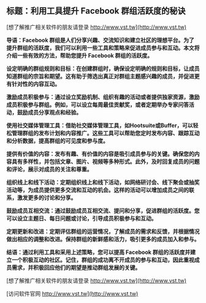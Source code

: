 ## **标题：利用工具提升 Facebook 群组活跃度的秘诀**

[想了解推广相关软件的朋友请登录 http://www.vst.tw](http://www.vst.tw)

**导语：Facebook 群组是人们分享兴趣、交流知识和建立社区的理想平台。为了提升群组的活跃度，我们可以利用一些工具和策略来促进成员参与和互动。本文将介绍一些有效的方法，帮助您提升 Facebook 群组的活跃度。**

**设定明确的群组规则和目标：在创建群组时，确保设定明确的规则和目标，让成员知道群组的宗旨和期望。这有助于筛选出真正对群组主题感兴趣的成员，并促进更有针对性的内容互动。**

**激励成员积极参与：通过设立奖励机制、组织有趣的活动或者提供独家资源，激励成员积极参与群组。例如，可以设立每周最佳贡献奖，或者定期举办专家问答活动，鼓励成员分享观点和经验。**

**使用社交媒体管理工具：借助社交媒体管理工具，如Hootsuite或Buffer，可以轻松管理群组的发布计划和内容推广。这些工具可以帮助您定时发布内容、跟踪互动和分析数据，提高群组的可见度和参与度。**

**提供有价值的内容：发布有趣、有价值的内容是吸引成员参与的关键。确保您的内容具有多样性，并包括文章、图片、视频等多种形式。此外，及时回复成员的问题和评论，展示对成员的关注和尊重。**

**组织线上和线下活动：定期组织线上和线下活动，如网络研讨会、线下聚会或抽奖活动等，为成员提供更多交流和互动的机会。这样的活动可以增加成员之间的联系，激发更多的讨论和分享。**

**鼓励成员互相交流：通过鼓励成员互相交流、提问和分享，促进群组的活跃度。您可以设立主题日、每日问题或讨论，引导成员积极参与和互动。**

**定期更新和改进：定期评估群组的运营情况，了解成员的需求和反馈，并根据情况做出相应的调整和改进。保持群组的新鲜感和活力，吸引更多的成员加入和参与。**

**结语：通过利用工具和采用上述策略，您可以提高 Facebook 群组的活跃度并建立一个积极互动的社区。记住，群组的成功离不开成员的参与和互动，因此重视成员需求，并积极回应他们的期望是推动群组发展的关键。**

[想了解推广相关软件的朋友请登录 http://www.vst.tw](http://www.vst.tw)


[访问软件官网 http://www.vst.tw](http://www.vst.tw)
